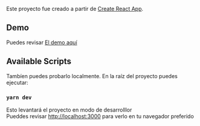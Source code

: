 Este proyecto fue creado a partir de [Create React App](https://github.com/facebook/create-react-app).

## Demo

Puedes revisar [El demo aquí](https://weatherforecast-servissenior.herokuapp.com/) 

## Available Scripts

Tambíen puedes probarlo localmente. En la raíz del proyecto puedes ejecutar:

### `yarn dev`
Esto levantará el proyecto en modo de desarrolllor <br />
Pueddes revisar [http://localhost:3000](http://localhost:3000) para verlo en tu navegador preferido
